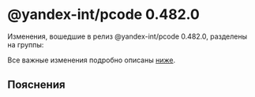 # @yandex-int/pcode 0.482.0

<!-- ЧЕЛОВЕЧЕСКОЕ ВСТУПЛЕНИЕ -->

Изменения, вошедшие в релиз @yandex-int/pcode 0.482.0, разделены на группы:

Все важные изменения подробно описаны [ниже](#Пояснения).

## Пояснения


